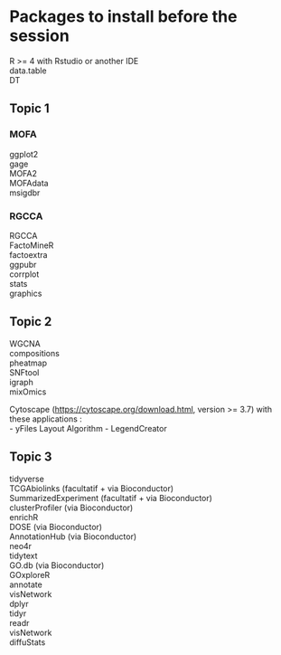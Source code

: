 # Packages to install before the session

R >= 4 with Rstudio or another IDE  
data.table  
DT  

## Topic 1  

### MOFA  
ggplot2  
gage  
MOFA2  
MOFAdata  
msigdbr  

### RGCCA
RGCCA  
FactoMineR  
factoextra  
ggpubr  
corrplot  
stats  
graphics  

## Topic 2
WGCNA  
compositions  
pheatmap  
SNFtool  
igraph  
mixOmics  

Cytoscape (https://cytoscape.org/download.html, version >= 3.7) with these applications :  
	- yFiles Layout Algorithm
	- LegendCreator

## Topic 3
tidyverse  
TCGAbiolinks (facultatif + via Bioconductor)  
SummarizedExperiment (facultatif + via Bioconductor)  
clusterProfiler (via Bioconductor)  
enrichR  
DOSE (via Bioconductor)  
AnnotationHub (via Bioconductor)  
neo4r  
tidytext  
GO.db (via Bioconductor)  
GOxploreR  
annotate  
visNetwork  
dplyr  
tidyr  
readr  
visNetwork  
diffuStats  


